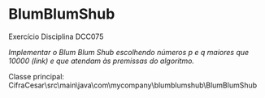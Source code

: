 # BlumBlumShub
Exercício Disciplina DCC075

*Implementar o Blum Blum Shub escolhendo números p e q maiores que 10000 (link) e que atendam às premissas do algoritmo.*

Classe principal: CifraCesar\src\main\java\com\mycompany\blumblumshub\BlumBlumShub
